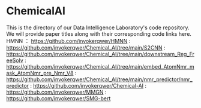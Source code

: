 # ChemicalAI
This is the directory of our Data Intelligence Laboratory's code repository. We will provide paper titles along with their corresponding code links here.
 HMNN ：  https://github.com/invokerqwer/HMNN
      :   https://github.com/invokerqwer/Chemical_AI/tree/main/S2CNN
      :   https://github.com/invokerqwer/Chemical_AI/tree/main/downstream_Reg_FreeSolv
      :   https://github.com/invokerqwer/Chemical_AI/tree/main/embed_AtomNmr_mask_AtomNmr_pre_Nmr_V8
      :   https://github.com/invokerqwer/Chemical_AI/tree/main/nmr_predictor/nmr_predictor
      :   https://github.com/invokerqwer/Chemical-AI
      :   https://github.com/invokerqwer/MMGN
      :   https://github.com/invokerqwer/SMG-bert
